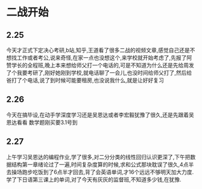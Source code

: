 # 二战开始

## 2.25

今天才正式下定决心考研,b站,知乎,王道看了很多二战的视频文章,感觉自己还是不想找工作或者考公,说来奇怪,在家一点也没想这个,来学校就开始考虑了,先报了阿赞学长的全程班,晚上本来想给师父打一个电话的,可是不知道为什么还是先给周发了个我要考研了,刚好她刚到学校,就电话聊了一会儿,也没时间给师父打了,然后给爸打了个电话,说了到时候可能要租房,也没说我什么,就是让好好复习

## 2.26

今天在搞毕设,在动手学深度学习还是吴恩达或者李宏毅犹豫了很久,还是先跟着吴恩达看看
数学题刚买要3.1号到

## 2.27

上午学习吴恩达的编程作业,学了很多,对二分分类的线性回归认识更深了,下午把数据结构第一章绪论过了一遍,时间复杂度算的时候,求和公式那块耽误了很久,4点半去操场跑步吃饭到了6点半才回去,背了会英语单词,才16个远远不够明天加大力度.学了下日语第三课上的单词,对了今天有灰灰的监督班,不知道多少钱,在犹豫.